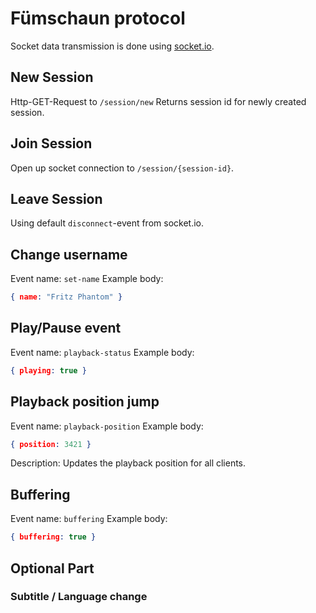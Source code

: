 # Fümschaun protocol

Socket data transmission is done using [socket.io](socket.io).

## New Session

Http-GET-Request to `/session/new`
Returns session id for newly created session.

## Join Session

Open up socket connection to `/session/{session-id}`.

## Leave Session

Using default `disconnect`-event from socket.io.

## Change username

Event name: `set-name`
Example body:
```json
{ name: "Fritz Phantom" }
```

## Play/Pause event

Event name: `playback-status`
Example body:
```json
{ playing: true }
```

## Playback position jump

Event name: `playback-position`
Example body:
```json
{ position: 3421 }
```
Description: Updates the playback position for all clients.

## Buffering

Event name: `buffering`
Example body:
```json
{ buffering: true }
```

## Optional Part

### Subtitle / Language change